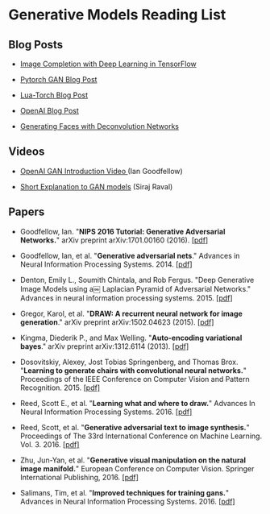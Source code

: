 # Generative Models Reading List

## Blog Posts
- [Image Completion with Deep Learning in TensorFlow](https://bamos.github.io/2016/08/09/deep-completion/)

- [Pytorch GAN Blog Post](https://medium.com/@devnag/generative-adversarial-networks-gans-in-50-lines-of-code-pytorch-e81b79659e3f#.rytkuqjes)

- [Lua-Torch Blog Post](http://torch.ch/blog/2015/11/13/gan.html)

- [OpenAI Blog Post](https://openai.com/blog/generative-models/)


- [Generating Faces with Deconvolution Networks](https://zo7.github.io/blog/2016/09/25/generating-faces.html)

## Videos

- [OpenAI GAN Introduction Video ](https://www.youtube.com/watch?v=HN9NRhm9waY) (Ian Goodfellow)


- [Short Explanation to GAN models](https://www.youtube.com/watch?v=deyOX6Mt_As) (Siraj Raval)

## Papers

- Goodfellow, Ian. "**NIPS 2016 Tutorial: Generative Adversarial Networks.**" arXiv preprint arXiv:1701.00160 (2016). [[pdf]](https://arxiv.org/pdf/1701.00160)

- Goodfellow, Ian, et al. "**Generative adversarial nets**." Advances in Neural Information Processing Systems. 2014. [[pdf]](http://papers.nips.cc/paper/5423-generative-adversarial-nets.pdf)
- Denton, Emily L., Soumith Chintala, and Rob Fergus. "Deep Generative Image Models using a￼ Laplacian Pyramid of Adversarial Networks." Advances in neural information processing systems. 2015. [[pdf]](https://arxiv.org/pdf/1506.05751.pdf)
- Gregor, Karol, et al. "**DRAW: A recurrent neural network for image generation**." arXiv preprint arXiv:1502.04623 (2015). [[pdf]](http://jmlr.org/proceedings/papers/v37/gregor15.pdf)
- Kingma, Diederik P., and Max Welling. "**Auto-encoding variational bayes**." arXiv preprint arXiv:1312.6114 (2013). [[pdf]](http://arxiv.org/pdf/1312.6114)
- Dosovitskiy, Alexey, Jost Tobias Springenberg, and Thomas Brox. "**Learning to generate chairs with convolutional neural networks.**" Proceedings of the IEEE Conference on Computer Vision and Pattern Recognition. 2015. [[pdf]](http://www.cv-foundation.org/openaccess/content_cvpr_2015/papers/Dosovitskiy_Learning_to_Generate_2015_CVPR_paper.pdf)
- Reed, Scott E., et al. "**Learning what and where to draw.**" Advances In Neural Information Processing Systems. 2016. [[pdf]](http://papers.nips.cc/paper/6110-learning-what-and-where-to-draw.pdf)
- Reed, Scott, et al. "**Generative adversarial text to image synthesis.**" Proceedings of The 33rd International Conference on Machine Learning. Vol. 3. 2016. [[pdf]](http://www.jmlr.org/proceedings/papers/v48/reed16.pdf)
- Zhu, Jun-Yan, et al. "**Generative visual manipulation on the natural image manifold.**" European Conference on Computer Vision. Springer International Publishing, 2016. [[pdf]](https://scholar.google.com/scholar_url?url=https://arxiv.org/pdf/1609.03552)
- Salimans, Tim, et al. "**Improved techniques for training gans.**" Advances in Neural Information Processing Systems. 2016. [[pdf]](http://papers.nips.cc/paper/6124-improved-techniques-for-training-gans.pdf)

